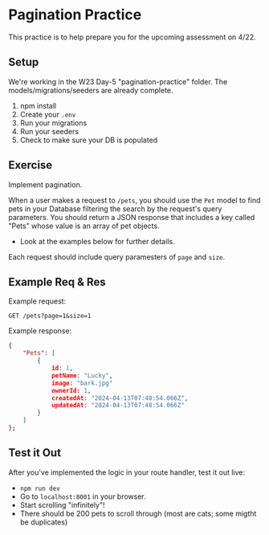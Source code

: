 # Pagination Practice


This practice is to help prepare you for the upcoming assessment on 4/22.

## Setup
We're working in the W23 Day-5 "pagination-practice" folder.  The models/migrations/seeders are already complete.

1. npm install
2. Create your `.env`
2. Run your migrations
3. Run your seeders
4. Check to make sure your DB is populated

## Exercise

Implement pagination.

When a user makes a request to `/pets`, you should use the `Pet` model to find pets in your Database filtering the search by the request's query parameters.  You should return a JSON response that includes a key called "Pets" whose value is an array of pet objects.
- Look at the examples below for further details.

Each request should include query paramesters of `page` and `size`.

## Example Req & Res

Example request:

`GET /pets?page=1&size=1`

Example response:

```json
{
    "Pets": [
        {
            id: 1,
            petName: "Lucky",
            image: "bark.jpg"
            ownerId: 1,
            createdAt: "2024-04-13T07:48:54.066Z",
            updatedAt: "2024-04-13T07:48:54.066Z"
        }
    ]
};
```

## Test it Out

After you've implemented the logic in your route handler, test it out live:
- `npm run dev`
- Go to `localhost:8001` in your browser.
- Start scrolling "infinitely"!
- There should be 200 pets to scroll through (most are cats; some migtht be duplicates)
